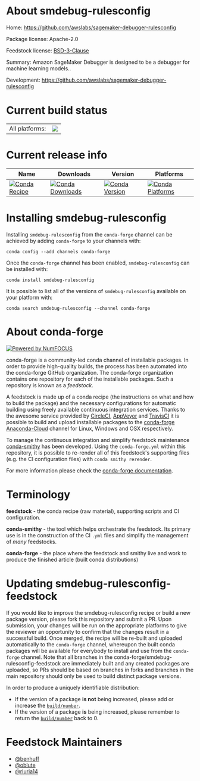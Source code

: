 About smdebug-rulesconfig
=========================

Home: https://github.com/awslabs/sagemaker-debugger-rulesconfig

Package license: Apache-2.0

Feedstock license: [BSD-3-Clause](https://github.com/conda-forge/smdebug-rulesconfig-feedstock/blob/master/LICENSE.txt)

Summary: Amazon SageMaker Debugger is designed to be a debugger for machine learning models..

Development: https://github.com/awslabs/sagemaker-debugger-rulesconfig

Current build status
====================


<table><tr><td>All platforms:</td>
    <td>
      <a href="https://dev.azure.com/conda-forge/feedstock-builds/_build/latest?definitionId=8698&branchName=master">
        <img src="https://dev.azure.com/conda-forge/feedstock-builds/_apis/build/status/smdebug-rulesconfig-feedstock?branchName=master">
      </a>
    </td>
  </tr>
</table>

Current release info
====================

| Name | Downloads | Version | Platforms |
| --- | --- | --- | --- |
| [![Conda Recipe](https://img.shields.io/badge/recipe-smdebug--rulesconfig-green.svg)](https://anaconda.org/conda-forge/smdebug-rulesconfig) | [![Conda Downloads](https://img.shields.io/conda/dn/conda-forge/smdebug-rulesconfig.svg)](https://anaconda.org/conda-forge/smdebug-rulesconfig) | [![Conda Version](https://img.shields.io/conda/vn/conda-forge/smdebug-rulesconfig.svg)](https://anaconda.org/conda-forge/smdebug-rulesconfig) | [![Conda Platforms](https://img.shields.io/conda/pn/conda-forge/smdebug-rulesconfig.svg)](https://anaconda.org/conda-forge/smdebug-rulesconfig) |

Installing smdebug-rulesconfig
==============================

Installing `smdebug-rulesconfig` from the `conda-forge` channel can be achieved by adding `conda-forge` to your channels with:

```
conda config --add channels conda-forge
```

Once the `conda-forge` channel has been enabled, `smdebug-rulesconfig` can be installed with:

```
conda install smdebug-rulesconfig
```

It is possible to list all of the versions of `smdebug-rulesconfig` available on your platform with:

```
conda search smdebug-rulesconfig --channel conda-forge
```


About conda-forge
=================

[![Powered by NumFOCUS](https://img.shields.io/badge/powered%20by-NumFOCUS-orange.svg?style=flat&colorA=E1523D&colorB=007D8A)](http://numfocus.org)

conda-forge is a community-led conda channel of installable packages.
In order to provide high-quality builds, the process has been automated into the
conda-forge GitHub organization. The conda-forge organization contains one repository
for each of the installable packages. Such a repository is known as a *feedstock*.

A feedstock is made up of a conda recipe (the instructions on what and how to build
the package) and the necessary configurations for automatic building using freely
available continuous integration services. Thanks to the awesome service provided by
[CircleCI](https://circleci.com/), [AppVeyor](https://www.appveyor.com/)
and [TravisCI](https://travis-ci.com/) it is possible to build and upload installable
packages to the [conda-forge](https://anaconda.org/conda-forge)
[Anaconda-Cloud](https://anaconda.org/) channel for Linux, Windows and OSX respectively.

To manage the continuous integration and simplify feedstock maintenance
[conda-smithy](https://github.com/conda-forge/conda-smithy) has been developed.
Using the ``conda-forge.yml`` within this repository, it is possible to re-render all of
this feedstock's supporting files (e.g. the CI configuration files) with ``conda smithy rerender``.

For more information please check the [conda-forge documentation](https://conda-forge.org/docs/).

Terminology
===========

**feedstock** - the conda recipe (raw material), supporting scripts and CI configuration.

**conda-smithy** - the tool which helps orchestrate the feedstock.
                   Its primary use is in the construction of the CI ``.yml`` files
                   and simplify the management of *many* feedstocks.

**conda-forge** - the place where the feedstock and smithy live and work to
                  produce the finished article (built conda distributions)


Updating smdebug-rulesconfig-feedstock
======================================

If you would like to improve the smdebug-rulesconfig recipe or build a new
package version, please fork this repository and submit a PR. Upon submission,
your changes will be run on the appropriate platforms to give the reviewer an
opportunity to confirm that the changes result in a successful build. Once
merged, the recipe will be re-built and uploaded automatically to the
`conda-forge` channel, whereupon the built conda packages will be available for
everybody to install and use from the `conda-forge` channel.
Note that all branches in the conda-forge/smdebug-rulesconfig-feedstock are
immediately built and any created packages are uploaded, so PRs should be based
on branches in forks and branches in the main repository should only be used to
build distinct package versions.

In order to produce a uniquely identifiable distribution:
 * If the version of a package **is not** being increased, please add or increase
   the [``build/number``](https://conda.io/docs/user-guide/tasks/build-packages/define-metadata.html#build-number-and-string).
 * If the version of a package **is** being increased, please remember to return
   the [``build/number``](https://conda.io/docs/user-guide/tasks/build-packages/define-metadata.html#build-number-and-string)
   back to 0.

Feedstock Maintainers
=====================

* [@benhuff](https://github.com/benhuff/)
* [@oblute](https://github.com/oblute/)
* [@rluria14](https://github.com/rluria14/)

